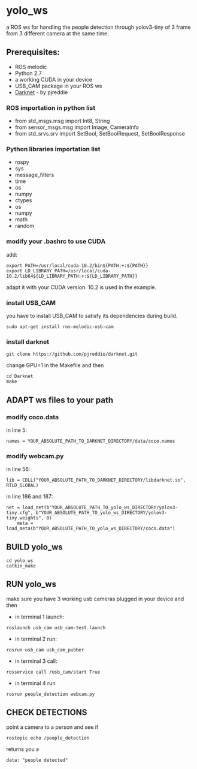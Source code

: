 # yolo_ws
a ROS ws for handling the people detection through yolov3-tiny of 3 frame from 3 different camera at the same time.

## Prerequisites: 
* ROS melodic
* Python 2.7
* a working CUDA in your device
* USB_CAM package in your ROS ws
* [Darknet](https://github.com/pjreddie/darknet) - by pjreddie

### ROS importation in python list 
* from std_msgs.msg import Int8, String
* from sensor_msgs.msg import Image, CameraInfo
* from std_srvs.srv import SetBool, SetBoolRequest, SetBoolResponse
### Python libraries importation list 
* rospy
* sys
* message_filters
* time
* os
* numpy
* ctypes
* os
* numpy
* math
* random

### modify your .bashrc to use CUDA
add:
```
export PATH=/usr/local/cuda-10.2/bin${PATH:+:${PATH}}
export LD_LIBRARY_PATH=/usr/local/cuda-10.2/lib64${LD_LIBRARY_PATH:+:${LD_LIBRARY_PATH}}

```
adapt it with your CUDA version. 10.2 is used in the example.

### install USB_CAM 
you have to install USB_CAM to satisfy its dependencies during build.

```
sudo apt-get install ros-melodic-usb-cam
```
### install darknet 
```
git clone https://github.com/pjreddie/darknet.git
```
change GPU=1 in the Makefile and then
```
cd Darknet
make
```
## ADAPT ws files to your path

### modify coco.data 
in line 5: 
```
names = YOUR_ABSOLUTE_PATH_TO_DARKNET_DIRECTORY/data/coco.names
```
### modify webcam.py
in line 56: 
```
lib = CDLL("YOUR_ABSOLUTE_PATH_TO_DARKNET_DIRECTORY/libdarknet.so", RTLD_GLOBAL)
```
in line 186 and 187: 
```  
net = load_net(b"YOUR_ABSOLUTE_PATH_TO_yolo_ws_DIRECTORY/yolov3-tiny.cfg", b"YOUR_ABSOLUTE_PATH_TO_yolo_ws_DIRECTORY/yolov3-tiny.weights", 0)
    meta = load_meta(b"YOUR_ABSOLUTE_PATH_TO_yolo_ws_DIRECTORY/coco.data")
```
## BUILD yolo_ws
```  
cd yolo_ws
catkin_make
```
## RUN yolo_ws
make sure you have 3 working usb cameras plugged in your device and then
* in terminal 1 launch:
```  
roslaunch usb_cam usb_cam-test.launch
```
* in terminal 2 run:
```  
rosrun usb_cam usb_cam_pubber
```
* in terminal 3 call:
```  
rosservice call /usb_cam/start True
```
* in terminal 4 run

```  
rosrun people_detection webcam.py 
```
## CHECK DETECTIONS
point a camera to a person and see if 


```  
rostopic echo /people_detection 
```
returns you a 

```  
data: "people detected"
```
